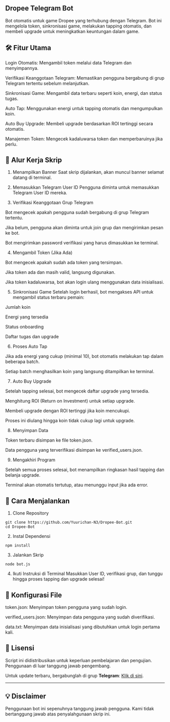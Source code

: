 
## Dropee Telegram Bot

Bot otomatis untuk game Dropee yang terhubung dengan Telegram. Bot ini mengelola token, sinkronisasi game, melakukan tapping otomatis, dan membeli upgrade untuk meningkatkan keuntungan dalam game.

## 🛠️ Fitur Utama

Login Otomatis: Mengambil token melalui data Telegram dan menyimpannya.

Verifikasi Keanggotaan Telegram: Memastikan pengguna bergabung di grup Telegram tertentu sebelum melanjutkan.

Sinkronisasi Game: Mengambil data terbaru seperti koin, energi, dan status tugas.

Auto Tap: Menggunakan energi untuk tapping otomatis dan mengumpulkan koin.

Auto Buy Upgrade: Membeli upgrade berdasarkan ROI tertinggi secara otomatis.

Manajemen Token: Mengecek kadaluwarsa token dan memperbaruinya jika perlu.


## 🔁 Alur Kerja Skrip

1. Menampilkan Banner
Saat skrip dijalankan, akan muncul banner selamat datang di terminal.


2. Memasukkan Telegram User ID
Pengguna diminta untuk memasukkan Telegram User ID mereka.


3. Verifikasi Keanggotaan Grup Telegram

Bot mengecek apakah pengguna sudah bergabung di grup Telegram tertentu.

Jika belum, pengguna akan diminta untuk join grup dan mengirimkan pesan ke bot.

Bot mengirimkan password verifikasi yang harus dimasukkan ke terminal.



4. Mengambil Token (Jika Ada)

Bot mengecek apakah sudah ada token yang tersimpan.

Jika token ada dan masih valid, langsung digunakan.

Jika token kadaluwarsa, bot akan login ulang menggunakan data inisialisasi.



5. Sinkronisasi Game
Setelah login berhasil, bot mengakses API untuk mengambil status terbaru pemain:

Jumlah koin

Energi yang tersedia

Status onboarding

Daftar tugas dan upgrade



6. Proses Auto Tap

Jika ada energi yang cukup (minimal 10), bot otomatis melakukan tap dalam beberapa batch.

Setiap batch menghasilkan koin yang langsung ditampilkan ke terminal.



7. Auto Buy Upgrade

Setelah tapping selesai, bot mengecek daftar upgrade yang tersedia.

Menghitung ROI (Return on Investment) untuk setiap upgrade.

Membeli upgrade dengan ROI tertinggi jika koin mencukupi.

Proses ini diulang hingga koin tidak cukup lagi untuk upgrade.



8. Menyimpan Data

Token terbaru disimpan ke file token.json.

Data pengguna yang terverifikasi disimpan ke verified_users.json.



9. Mengakhiri Program

Setelah semua proses selesai, bot menampilkan ringkasan hasil tapping dan belanja upgrade.

Terminal akan otomatis tertutup, atau menunggu input jika ada error.




## 🚀 Cara Menjalankan

1. Clone Repository


```
git clone https://github.com/Yuurichan-N3/Dropee-Bot.git
cd Dropee-Bot
```


2. Instal Dependensi


```
npm install
```


3. Jalankan Skrip


```
node bot.js
```



4. Ikuti Instruksi di Terminal
Masukkan User ID, verifikasi grup, dan tunggu hingga proses tapping dan upgrade selesai!



## 📘 Konfigurasi File

token.json: Menyimpan token pengguna yang sudah login.

verified_users.json: Menyimpan data pengguna yang sudah diverifikasi.

data.txt: Menyimpan data inisialisasi yang dibutuhkan untuk login pertama kali.


## 📜 Lisensi  

Script ini didistribusikan untuk keperluan pembelajaran dan pengujian. Penggunaan di luar tanggung jawab pengembang.  

Untuk update terbaru, bergabunglah di grup **Telegram**: [Klik di sini](https://t.me/sentineldiscus).


---

## 💡 Disclaimer
Penggunaan bot ini sepenuhnya tanggung jawab pengguna. Kami tidak bertanggung jawab atas penyalahgunaan skrip ini.
